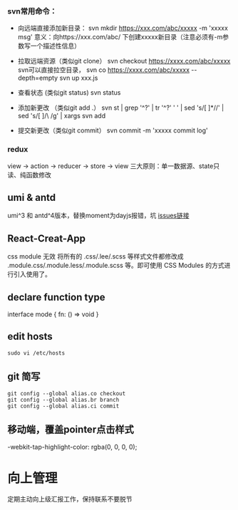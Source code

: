 ### svn常用命令：
+ 向远端直接添加新目录：
svn mkdir https://xxx.com/abc/xxxxx -m 'xxxxx msg'
意义：向https://xxx.com/abc/ 下创建xxxxx新目录（注意必须有-m参数写一个描述性信息）

+ 拉取远端资源（类似git clone）
svn checkout https://xxxx.com/abc/xxxxx
svn可以直接拉空目录， svn co https://xxxx.com/abc/xxxxx --depth=empty
svn up xxx.js

+ 查看状态 (类似git status)
svn status

+ 添加新更改 （类似git add .）
svn st | grep '^\?' | tr '^\?' ' ' | sed 's/[ ]*//' | sed 's/[ ]/\\ /g' | xargs svn add

+ 提交新更改（类似git commit）
svn commit -m 'xxxxx commit log'

### redux
view -> action -> reducer -> store -> view
三大原则：单一数据源、state只读、纯函数修改

## umi & antd
umi^3 和 antd^4版本，替换moment为dayjs报错，坑
[issues链接](https://github.com/ant-design/ant-design-pro/issues/6063)

## React-Creat-App
css module 无效
将所有的 .css/.lee/.scss 等样式文件都修改成 .module.css/.module.less/.module.scss 等。即可使用 CSS Modules 的方式进行引入使用了。

## declare function type
interface mode {
  fn: () => void
}

## edit hosts
```
sudo vi /etc/hosts
```

## git 简写
```
git config --global alias.co checkout  
git config --global alias.br branch  
git config --global alias.ci commit 
```

## 移动端，覆盖pointer点击样式
-webkit-tap-highlight-color: rgba(0, 0, 0, 0);

# 向上管理
定期主动向上级汇报工作，保持联系不要脱节
